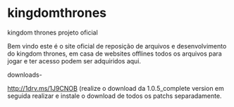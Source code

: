 # kingdomthrones
kingdom thrones projeto oficial

Bem vindo este é o site oficial de reposição de arquivos e desenvolvimento do kingdom thrones, em casa de websites offlines todos os arquivos para jogar e ter acesso podem ser adquiridos aqui.

downloads-

http://1drv.ms/1J9CNOB
(realize o download da 1.0.5_complete version em seguida realizar e instale o download de todos os patchs separadamente.
